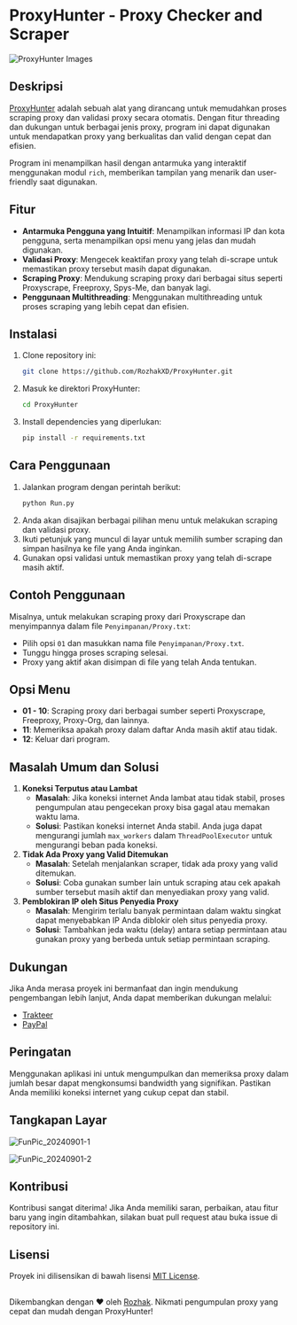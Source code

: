 # ProxyHunter - Proxy Checker and Scraper
![ProxyHunter Images](https://github.com/user-attachments/assets/94136f6c-445d-44fa-ad50-d65f0830f13e)

## Deskripsi
[ProxyHunter](https://github.com/RozhakXD/ProxyHunter) adalah sebuah alat yang dirancang untuk memudahkan proses scraping proxy dan validasi proxy secara otomatis. Dengan fitur threading dan dukungan untuk berbagai jenis proxy, program ini dapat digunakan untuk mendapatkan proxy yang berkualitas dan valid dengan cepat dan efisien.

Program ini menampilkan hasil dengan antarmuka yang interaktif menggunakan modul `rich`, memberikan tampilan yang menarik dan user-friendly saat digunakan.

## Fitur
- **Antarmuka Pengguna yang Intuitif**: Menampilkan informasi IP dan kota pengguna, serta menampilkan opsi menu yang jelas dan mudah digunakan.
- **Validasi Proxy**: Mengecek keaktifan proxy yang telah di-scrape untuk memastikan proxy tersebut masih dapat digunakan.
- **Scraping Proxy**: Mendukung scraping proxy dari berbagai situs seperti Proxyscrape, Freeproxy, Spys-Me, dan banyak lagi.
- **Penggunaan Multithreading**: Menggunakan multithreading untuk proses scraping yang lebih cepat dan efisien.

## Instalasi
1. Clone repository ini:
    ```bash
    git clone https://github.com/RozhakXD/ProxyHunter.git
    ```
2. Masuk ke direktori ProxyHunter:
    ```bash
    cd ProxyHunter
    ```
3. Install dependencies yang diperlukan:
    ```bash
    pip install -r requirements.txt
    ```

## Cara Penggunaan
1. Jalankan program dengan perintah berikut:
    ```bash
    python Run.py
    ```
3. Anda akan disajikan berbagai pilihan menu untuk melakukan scraping dan validasi proxy.
4. Ikuti petunjuk yang muncul di layar untuk memilih sumber scraping dan simpan hasilnya ke file yang Anda inginkan.
5. Gunakan opsi validasi untuk memastikan proxy yang telah di-scrape masih aktif.

## Contoh Penggunaan
Misalnya, untuk melakukan scraping proxy dari Proxyscrape dan menyimpannya dalam file `Penyimpanan/Proxy.txt`:

- Pilih opsi `01` dan masukkan nama file `Penyimpanan/Proxy.txt`.
- Tunggu hingga proses scraping selesai.
- Proxy yang aktif akan disimpan di file yang telah Anda tentukan.

## Opsi Menu
- **01 - 10**: Scraping proxy dari berbagai sumber seperti Proxyscrape, Freeproxy, Proxy-Org, dan lainnya.
- **11**: Memeriksa apakah proxy dalam daftar Anda masih aktif atau tidak.
- **12**: Keluar dari program.

## Masalah Umum dan Solusi
1. **Koneksi Terputus atau Lambat**
    - **Masalah**: Jika koneksi internet Anda lambat atau tidak stabil, proses pengumpulan atau pengecekan proxy bisa gagal atau memakan waktu lama.
    - **Solusi**: Pastikan koneksi internet Anda stabil. Anda juga dapat mengurangi jumlah `max_workers` dalam `ThreadPoolExecutor` untuk mengurangi beban pada koneksi.
2. **Tidak Ada Proxy yang Valid Ditemukan**
    - **Masalah**: Setelah menjalankan scraper, tidak ada proxy yang valid ditemukan.
    - **Solusi**: Coba gunakan sumber lain untuk scraping atau cek apakah sumber tersebut masih aktif dan menyediakan proxy yang valid.
3. **Pemblokiran IP oleh Situs Penyedia Proxy**
    - **Masalah**: Mengirim terlalu banyak permintaan dalam waktu singkat dapat menyebabkan IP Anda diblokir oleh situs penyedia proxy.
    - **Solusi**: Tambahkan jeda waktu (delay) antara setiap permintaan atau gunakan proxy yang berbeda untuk setiap permintaan scraping.

## Dukungan
Jika Anda merasa proyek ini bermanfaat dan ingin mendukung pengembangan lebih lanjut, Anda dapat memberikan dukungan melalui:

- [Trakteer](https://trakteer.id/rozhak_official/tip)
- [PayPal](https://paypal.me/rozhak9)

## Peringatan
Menggunakan aplikasi ini untuk mengumpulkan dan memeriksa proxy dalam jumlah besar dapat mengkonsumsi bandwidth yang signifikan. Pastikan Anda memiliki koneksi internet yang cukup cepat dan stabil.

## Tangkapan Layar
![FunPic_20240901-1](https://github.com/user-attachments/assets/e43aab98-ecc9-49f9-be7a-b2de92dec447)

![FunPic_20240901-2](https://github.com/user-attachments/assets/90492b39-6630-479e-9f6e-e97c4aa106f1)

## Kontribusi
Kontribusi sangat diterima! Jika Anda memiliki saran, perbaikan, atau fitur baru yang ingin ditambahkan, silakan buat pull request atau buka issue di repository ini.

## Lisensi
Proyek ini dilisensikan di bawah lisensi [MIT License](https://github.com/RozhakXD/ProxyHunter?tab=GPL-3.0-1-ov-file).

##
Dikembangkan dengan ❤️ oleh [Rozhak](https://github.com/RozhakXD). Nikmati pengumpulan proxy yang cepat dan mudah dengan ProxyHunter!
